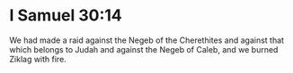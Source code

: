 # I Samuel 30:14

We had made a raid against the Negeb of the Cherethites and against that which belongs to Judah and against the Negeb of Caleb, and we burned Ziklag with fire.
